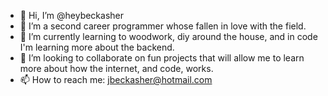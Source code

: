 - 👋 Hi, I’m @heybeckasher
- 👀 I’m a second career programmer whose fallen in love with the field. 
- 🌱 I’m currently learning to woodwork, diy around the house, and in code I'm learning more about the backend.
- 💞️ I’m looking to collaborate on fun projects that will allow me to learn more about how the internet, and code, works.
- 📫 How to reach me: jbeckasher@hotmail.com

<!---
heybeckasher/heybeckasher is a ✨ special ✨ repository because its `README.md` (this file) appears on your GitHub profile.
You can click the Preview link to take a look at your changes.
--->
